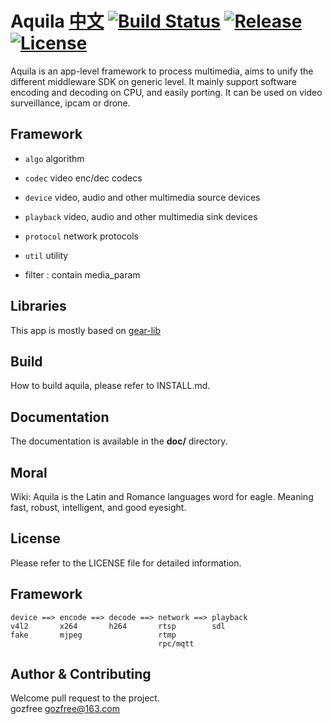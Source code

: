 Aquila [中文](README.cn.md)
[![Build Status](https://travis-ci.org/gozfree/aquila.svg?branch=master)](https://travis-ci.org/gozfree/aquila) [![Release](https://img.shields.io/github/release/gozfree/aquila.svg)](https://github.com/gozfree/aquila/releases) [![License](https://img.shields.io/github/license/gozfree/aquila.svg)](https://github.com/gozfree/aquila/blob/master/LICENSE.MIT)
====

Aquila is an app-level framework to process multimedia, aims to unify the
different middleware SDK on generic level. It mainly support software encoding
and decoding on CPU, and easily porting. It can be used on video surveillance,
ipcam or drone.

## Framework
* `algo`     algorithm
* `codec`    video enc/dec codecs
* `device`   video, audio and other multimedia source devices
* `playback` video, audio and other multimedia sink devices
* `protocol` network protocols
* `util`     utility

* filter : contain media_param

## Libraries
This app is mostly based on [gear-lib](https://github.com/gozfree/gear-lib)

## Build
How to build aquila, please refer to INSTALL.md.

## Documentation
The documentation is available in the **doc/** directory.

## Moral
Wiki: Aquila is the Latin and Romance languages word for eagle.
Meaning fast, robust, intelligent, and good eyesight.

## License
Please refer to the LICENSE file for detailed information.

## Framework

```
device ==> encode ==> decode ==> network ==> playback
v4l2       x264       h264       rtsp        sdl
fake       mjpeg                 rtmp
                                 rpc/mqtt
```


## Author & Contributing
Welcome pull request to the project.  
gozfree <gozfree@163.com>
